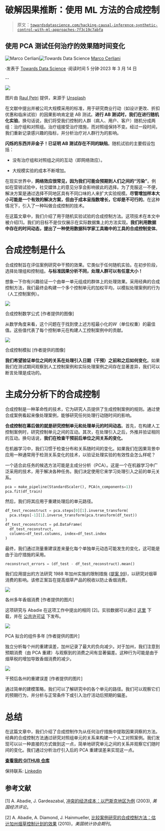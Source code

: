 # 破解因果推断：使用 ML 方法的合成控制

> 原文：[`towardsdatascience.com/hacking-causal-inference-synthetic-control-with-ml-approaches-7f3c19c7abfa`](https://towardsdatascience.com/hacking-causal-inference-synthetic-control-with-ml-approaches-7f3c19c7abfa)

## 使用 PCA 测试任何治疗的效果随时间变化

[](https://medium.com/@cerlymarco?source=post_page-----7f3c19c7abfa--------------------------------)![Marco Cerliani](https://medium.com/@cerlymarco?source=post_page-----7f3c19c7abfa--------------------------------)[](https://towardsdatascience.com/?source=post_page-----7f3c19c7abfa--------------------------------)![Towards Data Science](https://towardsdatascience.com/?source=post_page-----7f3c19c7abfa--------------------------------) [Marco Cerliani](https://medium.com/@cerlymarco?source=post_page-----7f3c19c7abfa--------------------------------)

·发表于 [Towards Data Science](https://towardsdatascience.com/?source=post_page-----7f3c19c7abfa--------------------------------) ·阅读时间 5 分钟·2023 年 3 月 14 日

--

![](img/3094292f2d245e5eb9a1ccffa073efdb.png)

图片由 [Raul Petri](https://unsplash.com/@raulpetri?utm_source=medium&utm_medium=referral) 提供，来源于 [Unsplash](https://unsplash.com/?utm_source=medium&utm_medium=referral)

在文献中提出并被公司大规模采用的标准，用于研究商业行动（如设计更改、折扣优惠和临床试验）的因果影响肯定是 AB 测试。**进行 AB 测试时，我们在进行随机化实验**。换句话说，我们将受我们控制的人群（病人、用户、客户）随机分成两组：治疗组和对照组。治疗组接受治疗措施，而对照组保持不变。经过一段时间，我们重新记录感兴趣的指标，并分析治疗对人群行为的影响。

**闪烁的东西并非金子！已证明 AB 测试存在不同的缺陷**。随机试验的主要假设包括：

+   没有治疗组和对照组之间的互动（即网络效应）。

+   大规模实验的成本不断增加。

在现实世界中，**网络效应很常见，因为我们可能会预期到人们之间的“污染”**。例如在营销试验中，社交媒体上的意见分享会影响彼此的选择。为了克服这一不便，解决方案是通过选择不同地区具有不同口味的人来扩大实验规模。**尽管增加样本大小可能是一个有效的解决方案，但由于成本呈指数增长，它却是不可行的**。在这种情况下，引入了一种叫做合成控制的技术。

在这篇文章中，我们介绍了用于随机实验试验的合成控制方法。这项技术在本文中被介绍[1]。我们的目标不是仅仅展示在实际数据集上的方法实现。**我们利用数据中存在的时间动态，提出了一种使用数据科学家工具箱中的工具的合成控制变体**。

# 合成控制是什么

合成控制旨在评估案例研究中干预的效果。它类似于任何随机实验。在初步阶段，选择处理组和控制组。**与标准因果分析不同，处理人群可以有任意大小！**

想象一下你有兴趣验证一个由单一单元组成的群体上的处理效果。采用经典的合成控制方法，我们最终会构建一个多个控制单元的加权平均，以模拟处理案例的行为（人工控制案例）。

![](img/0a863561a1b28946c32bedc742eefc4b.png)

合成控制数学公式 [作者提供的图像]

从数学角度来看，这个问题在于找到使上述方程最小化的*W*（单位权重）的最佳值。这些值代表了每个控制单元在构建人工控制案例中的贡献。

![](img/7671d347ee6cacd1e751419cadf5d51f.png)

合成控制模拟 [作者提供的图像]

**我们希望验证单位之间的关系在处理引入日期（干预）之前和之后如何变化**。如果我们在测试期间观察到人工控制案例和实际处理案例之间存在显著差异，我们可以断言处理是成功的。

# 主成分分析下的合成控制

合成控制是一种革命性的技术，它为研究人员提供了生成控制案例的规则。通过使合成案例看起来像处理案例，能够研究任何处理行动随时间的影响。

**合成控制在幕后做的就是研究控制单元和处理单元的时间动态**。首先，在构建人工控制案例时，研究控制单元之间的互动。其次，在处理引入之后，外推并验证相同的互动。换句话说，**我们在检查干预前后单位之间关系的变化**。

在机器学习中，我们习惯于检查分布和关系随时间的变化。如果我们在因果背景中应用一种通常用于检测关系变化的技术，以验证处理实验的有效性会怎么样呢？

一个适合此任务的候选方法可能是主成分分析（PCA）。这是一个在机器学习中广泛采用的技术，用于解决各种任务。我们决定使用它来学习处理引入之前的单元关系。

```py
pca = make_pipeline(StandardScaler(), PCA(n_components=1))
pca.fit(df_train)
```

然后，我们将其应用于重建处理后的单元路径。

```py
df_test_reconstruct = pca.steps[0][1].inverse_transform(
  pca.steps[-1][1].inverse_transform(pca.transform(df_test))
)
df_test_reconstruct = pd.DataFrame(
  df_test_reconstruct, 
  columns=df_test.columns, index=df_test.index
)
```

最终，我们通过测量重建误差来量化每个单独单元动态可能发生的变化，这可能是由于治疗措施的采用。

```py
reconstruct_errors = (df_test - df_test_reconstruct).mean()
```

我们应用提出的方法研究 1988 年加州实施的限制措施 ([提案 99](https://www.cdph.ca.gov/Programs/CCDPHP/DCDIC/CTCB/Pages/LegislativeMandateforTobaccoControlProposition99-.aspx?TSPD_101_R0=087ed344cfab2000cc093680036ad502c344f7e34a20b9e37c3529436f306dbf7153a0f980fdfda80829022d61143000411db686cf2ff3459a8ed4ea50a7b250e3ff689fec9fd2596fd6fac3e3b95a363a4efd31fd30c42d97ea2898b9f5ce33))，以研究对烟草消费的影响。该修正案旨在提高烟草产品的税收以防止香烟消费。

![](img/8df8ef14e50ac7bc3ccd5ab5f311e44c.png)

各州多年香烟消费 [作者提供的图片]

这项研究与 Abadie 在这项工作中提出的相同 [2]。实验数据可以通过 [这里](https://chronicdata.cdc.gov/Policy/The-Tax-Burden-on-Tobacco-Glossary-and-Methodology/fip8-rcng) 下载，并在 [公共许可证](https://catalog.data.gov/dataset/the-tax-burden-on-tobacco-1970-2018) 下发布。

![](img/f1c8baebe3f2027e69b024b8a14bb890.png)

PCA 拟合的组件多年 [作者提供的图片]

独立分析每个州的重建误差，加州记录了最大的负向减少。对于加州，我们注意到预期消费（由 PCA 重建）与观察到的消费之间有显著偏差。这种行为可能是由于烟草税的增加导致香烟消费的减少。

![](img/8bf4bc1f08dca06e0d0245ce3b7eb883.png)

干预后各州的重建误差 [作者提供的图片]

通过简单的建模策略，我们可以了解研究中的各个单元的路径。我们可以观察它们的预期行为，并分析与正常条件下或引入治疗活动后预期的偏差。

# 总结

在这篇文章中，我们介绍了合成控制作为从任何治疗措施中提取因果洞察的方法。经典的合成控制方法通过研究对照组单元的关系来构建一个人工对照案例。我们发现可以以一种直接的方式做到这一点，简单地研究单元之间的关系并观察它们随时间的变化。我们通过分析治疗引入后的 PCA 重建误差来实现这一点。

[**查看我的 GITHUB 仓库**](https://github.com/cerlymarco/MEDIUM_NoteBook)

保持联系: [Linkedin](https://www.linkedin.com/in/marco-cerliani-b0bba714b/)

## 参考文献

[1] A. Abadie, J. Gardeazabal, [冲突的经济成本：以巴斯克地区为例](https://www.jstor.org/stable/3132164) (2003), *美国经济评论*。

[2] A. Abadie, A. Diamond, J. Hainmueller, [比较案例研究的合成控制方法：估计加州烟草控制计划的效果](https://www.tandfonline.com/doi/abs/10.1198/jasa.2009.ap08746) (2010)，*美国统计协会期刊*。
